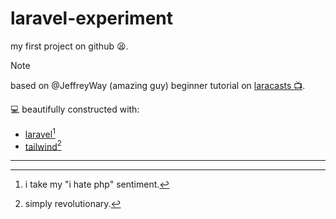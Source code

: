 # laravel-experiment

my first project on github 😫. <br>

> [!NOTE]
> based on @JeffreyWay (amazing guy) beginner tutorial on [laracasts 📺](https://laracasts.com/series/30-days-to-learn-laravel-11).

💻 beautifully constructed with:

- [laravel](https://github.com/laravel/laravel)[^1]
- [tailwind](https://github.com/tailwindlabs/tailwindcss)[^2]

---

[^1]: i take my "i hate php" sentiment.
[^2]: simply revolutionary.